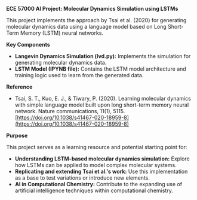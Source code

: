 **ECE 57000 AI Project: Molecular Dynamics Simulation using LSTMs**

This project implements the approach by Tsai et al. (2020) for generating molecular dynamics data using a language model based on Long Short-Term Memory (LSTM) neural networks.

**Key Components**

* **Langevin Dynamics Simulation (lvd.py):**  Implements the simulation for generating molecular dynamics data.
* **LSTM Model (IPYNB file):** Contains the LSTM model architecture and training logic used to learn from the generated data.

**Reference**

* Tsai, S. T., Kuo, E. J., & Tiwary, P. (2020). Learning molecular dynamics with simple language model built upon long short-term memory neural network. Nature communications, 11(1), 5115.  [https://doi.org/10.1038/s41467-020-18959-8](https://doi.org/10.1038/s41467-020-18959-8) 

**Purpose**

This project serves as a learning resource and potential starting point for:

* **Understanding LSTM-based molecular dynamics simulation:** Explore how LSTMs can be applied to model complex molecular systems.
* **Replicating and extending Tsai et al.'s work:** Use this implementation as a base to test variations or introduce new elements.
* **AI in Computational Chemistry:** Contribute to the expanding use of  artificial intelligence techniques within  computational chemistry.
